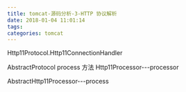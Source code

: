 ```yaml
---
title: tomcat-源码分析-3-HTTP 协议解析
date: 2018-01-04 11:01:14
tags:
categories: tomcat
---
```


Http11Protocol.Http11ConnectionHandler

AbstractProtocol process 方法
Http11Processor---processor

AbstractHttp11Processor---process
